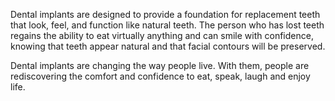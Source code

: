 Dental implants are designed to provide a foundation for replacement teeth that look, feel, and function like natural teeth. The person who has lost teeth regains the ability to eat virtually anything and can smile with confidence, knowing that teeth appear natural and that facial contours will be preserved.

Dental implants are changing the way people live. With them, people are rediscovering the comfort and confidence to eat, speak, laugh and enjoy life.
